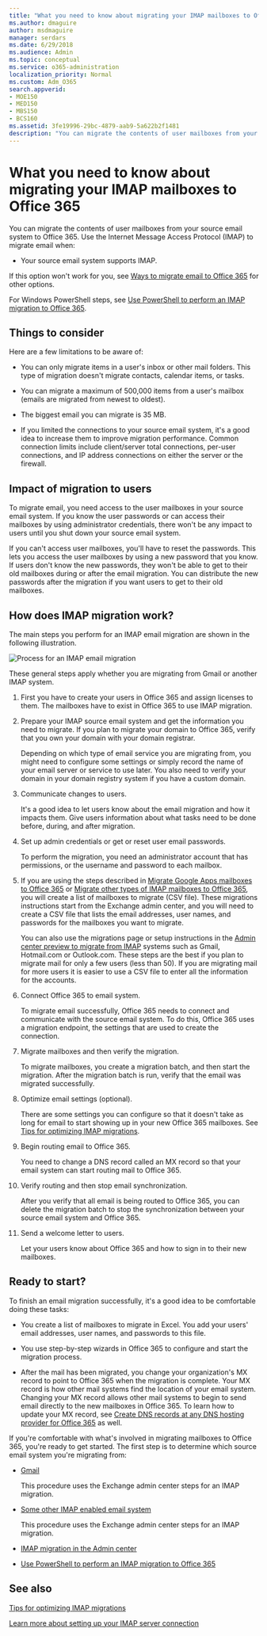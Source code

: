 ```yaml
---
title: "What you need to know about migrating your IMAP mailboxes to Office 365"
ms.author: dmaguire
author: msdmaguire
manager: serdars
ms.date: 6/29/2018
ms.audience: Admin
ms.topic: conceptual
ms.service: o365-administration
localization_priority: Normal
ms.custom: Adm_O365
search.appverid:
- MOE150
- MED150
- MBS150
- BCS160
ms.assetid: 3fe19996-29bc-4879-aab9-5a622b2f1481
description: "You can migrate the contents of user mailboxes from your source email system to Office 365. Use the Internet Message Access Protocol (IMAP) to migrate email when:"
---
```


# What you need to know about migrating your IMAP mailboxes to Office 365

You can migrate the contents of user mailboxes from your source email system to Office 365. Use the Internet Message Access Protocol (IMAP) to migrate email when:
  
- Your source email system supports IMAP. 
    
If this option won't work for you, see [Ways to migrate email to Office 365](../mailbox-migration.md) for other options. 
  
For Windows PowerShell steps, see [Use PowerShell to perform an IMAP migration to Office 365](https://go.microsoft.com/fwlink/p/?LinkID=615256).
  
## Things to consider

Here are a few limitations to be aware of:
  
- You can only migrate items in a user's inbox or other mail folders. This type of migration doesn't migrate contacts, calendar items, or tasks.
    
- You can migrate a maximum of 500,000 items from a user's mailbox (emails are migrated from newest to oldest).
    
- The biggest email you can migrate is 35 MB.
    
- If you limited the connections to your source email system, it's a good idea to increase them to improve migration performance. Common connection limits include client/server total connections, per-user connections, and IP address connections on either the server or the firewall.
    
## Impact of migration to users

To migrate email, you need access to the user mailboxes in your source email system. If you know the user passwords or can access their mailboxes by using administrator credentials, there won't be any impact to users until you shut down your source email system. 
  
If you can't access user mailboxes, you'll have to reset the passwords. This lets you access the user mailboxes by using a new password that you know. If users don't know the new passwords, they won't be able to get to their old mailboxes during or after the email migration. You can distribute the new passwords after the migration if you want users to get to their old mailboxes.
  
## How does IMAP migration work?

The main steps you perform for an IMAP email migration are shown in the following illustration.
  
![Process for an IMAP email migration](../media/9520806b-91a5-4a1a-ac9c-9cd1a3964ebc.png)
  
These general steps apply whether you are migrating from Gmail or another IMAP system.
  
1. First you have to create your users in Office 365 and assign licenses to them. The mailboxes have to exist in Office 365 to use IMAP migration.
    
2. Prepare your IMAP source email system and get the information you need to migrate. If you plan to migrate your domain to Office 365, verify that you own your domain with your domain registrar.
    
    Depending on which type of email service you are migrating from, you might need to configure some settings or simply record the name of your email server or service to use later. You also need to verify your domain in your domain registry system if you have a custom domain.
    
3. Communicate changes to users.
    
    It's a good idea to let users know about the email migration and how it impacts them. Give users information about what tasks need to be done before, during, and after migration.
    
4. Set up admin credentials or get or reset user email passwords.
    
    To perform the migration, you need an administrator account that has permissions, or the username and password to each mailbox.
    
5.  If you are using the steps described in [Migrate Google Apps mailboxes to Office 365](migrate-g-suite-mailboxes.md) or [Migrate other types of IMAP mailboxes to Office 365](migrate-other-types-of-imap-mailboxes.md), you will create a list of mailboxes to migrate (CSV file). These migrations instructions start from the Exchange admin center, and you will need to create a CSV file that lists the email addresses, user names, and passwords for the mailboxes you want to migrate.
    
    You can also use the migrations page or setup instructions in the [Admin center preview to migrate from IMAP](imap-migration-in-the-admin-center.md) systems such as Gmail, Hotmail.com or Outlook.com. These steps are the best if you plan to migrate mail for only a few users (less than 50). If you are migrating mail for more users it is easier to use a CSV file to enter all the information for the accounts. 
    
6. Connect Office 365 to email system.
    
    To migrate email successfully, Office 365 needs to connect and communicate with the source email system. To do this, Office 365 uses a migration endpoint, the settings that are used to create the connection.
    
7. Migrate mailboxes and then verify the migration.
    
    To migrate mailboxes, you create a migration batch, and then start the migration. After the migration batch is run, verify that the email was migrated successfully.
    
8. Optimize email settings (optional).
    
    There are some settings you can configure so that it doesn't take as long for email to start showing up in your new Office 365 mailboxes. See [Tips for optimizing IMAP migrations](optimizing-imap-migrations.md). 
    
9. Begin routing email to Office 365.
    
    You need to change a DNS record called an MX record so that your email system can start routing mail to Office 365.
    
10. Verify routing and then stop email synchronization.
    
    After you verify that all email is being routed to Office 365, you can delete the migration batch to stop the synchronization between your source email system and Office 365.
    
11. Send a welcome letter to users.
    
    Let your users know about Office 365 and how to sign in to their new mailboxes.
    
## Ready to start?

To finish an email migration successfully, it's a good idea to be comfortable doing these tasks:
  
- You create a list of mailboxes to migrate in Excel. You add your users' email addresses, user names, and passwords to this file.
    
- You use step-by-step wizards in Office 365 to configure and start the migration process. 
    
- After the mail has been migrated, you change your organization's MX record to point to Office 365 when the migration is complete. Your MX record is how other mail systems find the location of your email system. Changing your MX record allows other mail systems to begin to send email directly to the new mailboxes in Office 365. To learn how to update your MX record, see [Create DNS records at any DNS hosting provider for Office 365](https://go.microsoft.com/fwlink/p/?LinkId=397449) as well. 
    
If you're comfortable with what's involved in migrating mailboxes to Office 365, you're ready to get started. The first step is to determine which source email system you're migrating from:
  
- [Gmail](migrate-g-suite-mailboxes.md)
    
    This procedure uses the Exchange admin center steps for an IMAP migration.
    
- [Some other IMAP enabled email system](migrate-other-types-of-imap-mailboxes.md)
    
    This procedure uses the Exchange admin center steps for an IMAP migration.
    
- [IMAP migration in the Admin center](imap-migration-in-the-admin-center.md)
    
- [Use PowerShell to perform an IMAP migration to Office 365](https://go.microsoft.com/fwlink/p/?LinkId=615256)
    
## See also

[Tips for optimizing IMAP migrations](optimizing-imap-migrations.md)
  
[Learn more about setting up your IMAP server connection](setting-up-your-imap-server-connection.md)


